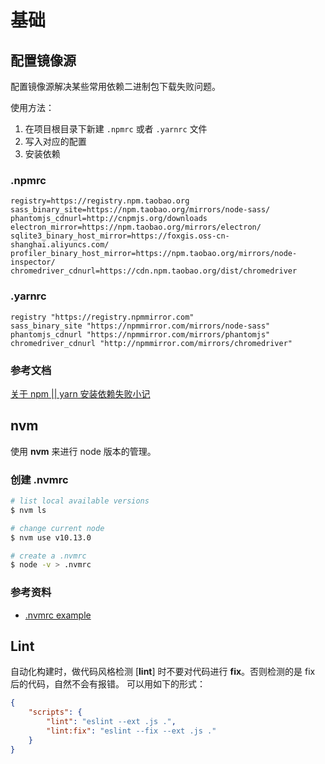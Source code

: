# 基础

## 配置镜像源

配置镜像源解决某些常用依赖二进制包下载失败问题。

使用方法：

1. 在项目根目录下新建 `.npmrc` 或者 `.yarnrc` 文件
2. 写入对应的配置
3. 安装依赖

### .npmrc

```
registry=https://registry.npm.taobao.org
sass_binary_site=https://npm.taobao.org/mirrors/node-sass/
phantomjs_cdnurl=http://cnpmjs.org/downloads
electron_mirror=https://npm.taobao.org/mirrors/electron/
sqlite3_binary_host_mirror=https://foxgis.oss-cn-shanghai.aliyuncs.com/
profiler_binary_host_mirror=https://npm.taobao.org/mirrors/node-inspector/
chromedriver_cdnurl=https://cdn.npm.taobao.org/dist/chromedriver
```

### .yarnrc

```
registry "https://registry.npmmirror.com"
sass_binary_site "https://npmmirror.com/mirrors/node-sass"
phantomjs_cdnurl "https://npmmirror.com/mirrors/phantomjs"
chromedriver_cdnurl "http://npmmirror.com/mirrors/chromedriver"
```

### 参考文档

[关于 npm || yarn 安装依赖失败小记](https://juejin.im/post/5b515853e51d4519503b3367)

## nvm

使用 **nvm** 来进行 node 版本的管理。

### 创建 .nvmrc

```bash
# list local available versions
$ nvm ls

# change current node
$ nvm use v10.13.0

# create a .nvmrc
$ node -v > .nvmrc
```

### 参考资料

-   [.nvmrc example](https://github.com/nvm-sh/nvm/issues/995#issuecomment-349670827)

## Lint

自动化构建时，做代码风格检测 [__lint__] 时不要对代码进行 **fix**。否则检测的是 fix 后的代码，自然不会有报错。
可以用如下的形式：

```json
{
    "scripts": {
        "lint": "eslint --ext .js .",
        "lint:fix": "eslint --fix --ext .js ."
    }
}
```

